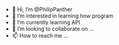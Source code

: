 - 👋 Hi, I’m @PhilipPanther
- 👀 I’m interested in learning how program
- 🌱 I’m currently learning API
- 💞️ I’m looking to collaborate on ...
- 📫 How to reach me ...

<!---
PhilipPanther/PhilipPanther is a ✨ special ✨ repository because its `README.md` (this file) appears on your GitHub profile.
You can click the Preview link to take a look at your changes.
--->
